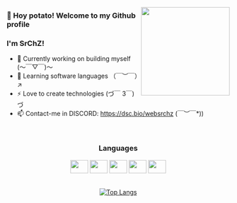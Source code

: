 <p align="center">
  <img align="right" height="200" src="https://1.bp.blogspot.com/-u0DRAykByfg/Wdj2lwDjJrI/AAAAAAADAk0/lFLnRRAlyEcFU7Y7Sgfi5Hc2nu-DCELEACLcBGAs/s1600/AW567260_00.gif" />
</p align="center">

### 👋 Hoy potato! Welcome to my Github profile
### I'm SrChZ!

- 🔭 Currently working on building myself   (～￣▽￣)～
- 🌱 Learning software languages （￣︶￣）↗　
- ⚡ Love to create technologies   (づ￣ 3￣)づ
- 📫 Contact-me in DISCORD: https://dsc.bio/websrchz  \(￣︶￣*\))

<br>
<div align="center">
  <h3> Languages </h3>
  <img aling="center" height="30" width="40" src="https://cdn.jsdelivr.net/gh/devicons/devicon/icons/python/python-original.svg"/>
  <img aling="center" height="30" width="40" src="https://cdn.jsdelivr.net/gh/devicons/devicon/icons/java/java-original.svg"/>
  <img aling="center" height="30" width="40" src="https://cdn.jsdelivr.net/gh/devicons/devicon/icons/javascript/javascript-original.svg"/>
  <img aling="center" height="30" width="40" src="https://cdn.jsdelivr.net/gh/devicons/devicon/icons/html5/html5-original.svg"/>
  <img aling="center" height="30" width="40" src="https://cdn.jsdelivr.net/gh/devicons/devicon/icons/css3/css3-original.svg" />
</div>

<br>
<div align="center">

  
  [![Top Langs](https://github-readme-stats.vercel.app/api/top-langs/?username=WebSrChZ&layout=compact&langs_count=10&theme=dark&hide_title=true)](https://github.com/WebSrChZ/github-readme-stats)
</div>
